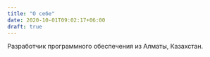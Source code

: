 ```yaml
---
title: "О себе"
date: 2020-10-01T09:02:17+06:00
draft: true
---
```


Разработчик программного обеспечения из Алматы, Казахстан.